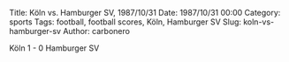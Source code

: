 Title: Köln vs. Hamburger SV, 1987/10/31
Date: 1987/10/31 00:00
Category: sports
Tags: football, football scores, Köln, Hamburger SV
Slug: koln-vs-hamburger-sv
Author: carbonero


Köln 1 - 0 Hamburger SV
